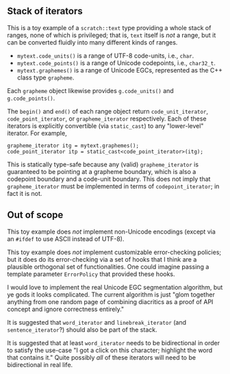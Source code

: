 Stack of iterators
------------------

This is a toy example of a `scratch::text` type providing a whole stack of ranges,
none of which is privileged; that is, `text` itself is *not* a range, but it can be
converted fluidly into many different kinds of ranges.

* `mytext.code_units()` is a range of UTF-8 code-units, i.e., `char`.
* `mytext.code_points()` is a range of Unicode codepoints, i.e., `char32_t`.
* `mytext.graphemes()` is a range of Unicode EGCs, represented as the C++ class type `grapheme`.

Each `grapheme` object likewise provides `g.code_units()` and `g.code_points()`.

The `begin()` and `end()` of each range object return `code_unit_iterator`,
`code_point_iterator`, or `grapheme_iterator` respectively. Each of these iterators
is explicitly convertible (via `static_cast`) to any "lower-level" iterator. For example,

    grapheme_iterator itg = mytext.graphemes();
    code_point_iterator itp = static_cast<code_point_iterator>(itg);

This is statically type-safe because any (valid) `grapheme_iterator` is guaranteed to be
pointing at a grapheme boundary, which is also a codepoint boundary and a code-unit boundary.
This does not imply that `grapheme_iterator` must be implemented in terms of `codepoint_iterator`;
in fact it is not.


Out of scope
------------

This toy example does *not* implement non-Unicode encodings (except via an `#ifdef` to use ASCII
instead of UTF-8).

This toy example does *not* implement customizable error-checking policies; but it does do its
error-checking via a set of hooks that I think are a plausible orthogonal set of functionalities.
One could imagine passing a template parameter `ErrorPolicy` that provided these hooks.

I would love to implement the real Unicode EGC segmentation algorithm, but ye gods it looks complicated.
The current algorithm is just "glom together anything from one random page of combining diacritics
as a proof of API concept and ignore correctness entirely."

It is suggested that `word_iterator` and `linebreak_iterator` (and `sentence_iterator`?) should also
be part of the stack.

It is suggested that at least `word_iterator` needs to be bidirectional in order to satisfy the
use-case "I got a click on this character; highlight the word that contains it." Quite possibly
*all* of these iterators will need to be bidirectional in real life.
